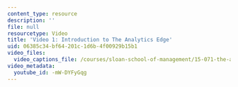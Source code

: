 ```yaml
---
content_type: resource
description: ''
file: null
resourcetype: Video
title: 'Video 1: Introduction to The Analytics Edge'
uid: 06385c34-bf64-201c-1d6b-4f00929b15b1
video_files:
  video_captions_file: /courses/sloan-school-of-management/15-071-the-analytics-edge-spring-2017/an-introduction-to-analytics/the-analytics-edge-intelligence-happiness-and-health-lecture-sequence/video-1-introduction-to-the-analytics-edge-0/-mW-DYFyGqg.vtt
video_metadata:
  youtube_id: -mW-DYFyGqg
---
```

